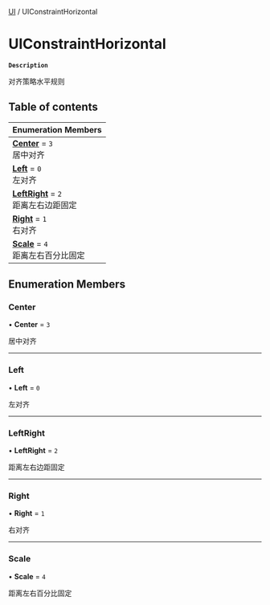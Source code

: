 [UI](../modules/UI.UI.md) / UIConstraintHorizontal

# UIConstraintHorizontal <Badge type="tip" text="Enumeration" />

**`Description`**

对齐策略水平规则

## Table of contents

| Enumeration Members |
| :-----|
| **[Center](UI.UIConstraintHorizontal.md#center)** = ``3`` <br> 居中对齐|
| **[Left](UI.UIConstraintHorizontal.md#left)** = ``0`` <br> 左对齐|
| **[LeftRight](UI.UIConstraintHorizontal.md#leftright)** = ``2`` <br> 距离左右边距固定|
| **[Right](UI.UIConstraintHorizontal.md#right)** = ``1`` <br> 右对齐|
| **[Scale](UI.UIConstraintHorizontal.md#scale)** = ``4`` <br> 距离左右百分比固定|

## Enumeration Members

### Center

• **Center** = ``3``

居中对齐

___

### Left

• **Left** = ``0``

左对齐

___

### LeftRight

• **LeftRight** = ``2``

距离左右边距固定

___

### Right

• **Right** = ``1``

右对齐

___

### Scale

• **Scale** = ``4``

距离左右百分比固定
